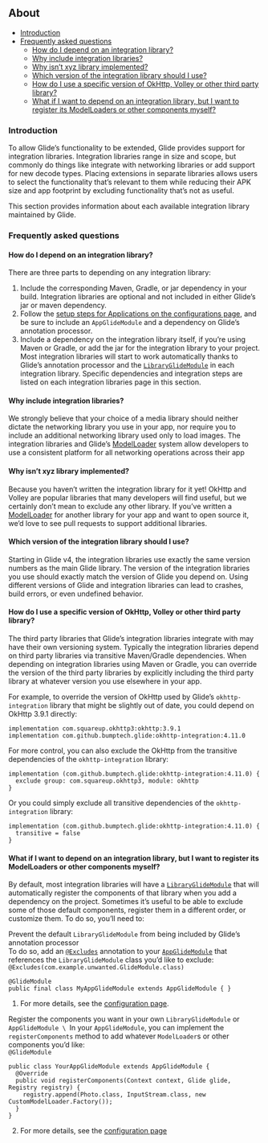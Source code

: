 
## **About**



* [Introduction](#introduction)
* [Frequently asked questions](#frequently-asked-questions)
    * [How do I depend on an integration library?](#how-do-i-depend-on-an-integration-library)
    * [Why include integration libraries?](#why-include-integration-libraries)
    * [Why isn’t xyz library implemented?](#why-isnt-xyz-library-implemented)
    * [Which version of the integration library should I use?](#which-version-of-the-integration-library-should-i-use)
    * [How do I use a specific version of OkHttp, Volley or other third party library?](#how-do-i-use-a-specific-version-of-okhttp-volley-or-other-third-party-library)
    * [What if I want to depend on an integration library, but I want to register its ModelLoaders or other components myself?](#what-if-i-want-to-depend-on-an-integration-library-but-i-want-to-register-its-modelloaders-or-other-components-myself)

###  **Introduction**

To allow Glide’s functionality to be extended, Glide provides support for integration libraries. Integration libraries range in size and scope, but commonly do things like integrate with networking libraries or add support for new decode types. Placing extensions in separate libraries allows users to select the functionality that’s relevant to them while reducing their APK size and app footprint by excluding functionality that’s not as useful.

This section provides information about each available integration library maintained by Glide.


###  **Frequently asked questions**


####  **How do I depend on an integration library?**


There are three parts to depending on any integration library:

1. Include the corresponding Maven, Gradle, or jar dependency in your build. Integration libraries are optional and not included in either Glide’s jar or maven dependency.
2. Follow the [setup steps for Applications on the configurations page](https://bumptech.github.io/glide/doc/configuration.html#applications), and be sure to include an `AppGlideModule` and a dependency on Glide’s annotation processor.
3. Include a dependency on the integration library itself, if you’re using Maven or Gradle, or add the jar for the integration library to your project. \
Most integration libraries will start to work automatically thanks to Glide’s annotation processor and the <code>[LibraryGlideModule](https://bumptech.github.io/glide/doc/configuration.html#libraries)</code> in each integration library. Specific dependencies and integration steps are listed on each integration libraries page in this section.

#### <strong>Why include integration libraries?</strong>


We strongly believe that your choice of a media library should neither dictate the networking library you use in your app, nor require you to include an additional networking library used only to load images. The integration libraries and Glide’s [ModelLoader](https://bumptech.github.io/glide/javadocs/431/com/bumptech/glide/load/model/ModelLoader.html) system allow developers to use a consistent platform for all networking operations across their app


#### **Why isn’t xyz library implemented?**

Because you haven’t written the integration library for it yet! OkHttp and Volley are popular libraries that many developers will find useful, but we certainly don’t mean to exclude any other library. If you’ve written a [ModelLoader](https://bumptech.github.io/glide/javadocs/431/com/bumptech/glide/load/model/ModelLoader.html) for another library for your app and want to open source it, we’d love to see pull requests to support additional libraries.


#### **Which version of the integration library should I use?**

Starting in Glide v4, the integration libraries use exactly the same version numbers as the main Glide library. The version of the integration libraries you use should exactly match the version of Glide you depend on. Using different versions of Glide and integration libraries can lead to crashes, build errors, or even undefined behavior.


####  **How do I use a specific version of OkHttp, Volley or other third party library?**

The third party libraries that Glide’s integration libraries integrate with may have their own versioning system. Typically the integration libraries depend on third party libraries via transitive Maven/Gradle dependencies. When depending on integration libraries using Maven or Gradle, you can override the version of the third party libraries by explicitly including the third party library at whatever version you use elsewhere in your app.

For example, to override the version of OkHttp used by Glide’s `okhttp-integration` library that might be slightly out of date, you could depend on OkHttp 3.9.1 directly:



```
implementation com.squareup.okhttp3:okhttp:3.9.1
implementation com.github.bumptech.glide:okhttp-integration:4.11.0
```


For more control, you can also exclude the OkHttp from the transitive dependencies of the `okhttp-integration` library:


```
implementation (com.github.bumptech.glide:okhttp-integration:4.11.0) {
  exclude group: com.squareup.okhttp3, module: okhttp
}
```

Or you could simply exclude all transitive dependencies of the `okhttp-integration` library:


```
implementation (com.github.bumptech.glide:okhttp-integration:4.11.0) {
  transitive = false
}
```



#### **What if I want to depend on an integration library, but I want to register its ModelLoaders or other components myself?**

 By default, most integration libraries will have a <code>[LibraryGlideModule](https://bumptech.github.io/glide/doc/configuration.html#libraries)</code> that will automatically register the components of that library when you add a dependency on the project. Sometimes it’s useful to be able to exclude some of those default components, register them in a different order, or customize them. To do so, you’ll need to:

Prevent the default `LibraryGlideModule` from being included by Glide’s annotation processor \
To do so, add an <code>[@Excludes](https://bumptech.github.io/glide/javadocs/431/com/bumptech/glide/annotation/Excludes.html)</code> annotation to your <code>[AppGlideModule](https://bumptech.github.io/glide/doc/configuration.html#conflicts)</code> that references the <code>LibraryGlideModule</code> class you’d like to exclude: \
<code>@Excludes(com.example.unwanted.GlideModule.class)</code>


```
@GlideModule
public final class MyAppGlideModule extends AppGlideModule { }

```



1. For more details, see the [configuration page](https://nickyshe.github.io/Glide-V4/#/Configurations).

Register the components you want in your own `LibraryGlideModule` or `AppGlideModule \
`In your `AppGlideModule`, you can implement the `registerComponents` method to add whatever `ModelLoader`s or other components you’d like: \
`@GlideModule`


```
public class YourAppGlideModule extends AppGlideModule {
  @Override
  public void registerComponents(Context context, Glide glide, Registry registry) {
    registry.append(Photo.class, InputStream.class, new CustomModelLoader.Factory());
  }
}

```



2. For more details, see the [configuration page](https://nickyshe.github.io/Glide-V4/#/Configurations)